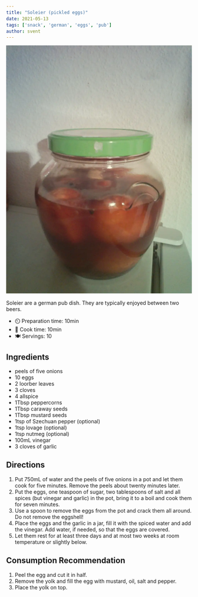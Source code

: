 ```yaml
---
title: "Soleier (pickled eggs)"
date: 2021-05-13
tags: ['snack', 'german', 'eggs', 'pub']
author: svent
---
```


![Soleier](/static/pix/soleier.webp)

Soleier are a german pub dish. They are typically enjoyed between two beers.

- ⏲️ Preparation time: 10min
- 🍳 Cook time: 10min
- 🍽️ Servings: 10

## Ingredients

- peels of five onions
- 10 eggs
- 2 loorber leaves
- 3 cloves
- 4 allspice
- 1Tbsp peppercorns
- 1Tbsp caraway seeds
- 1Tbsp mustard seeds
- 1tsp of Szechuan pepper (optional)
- 1tsp lovage (optional)
- 1tsp nutmeg (optional)
- 100mL vinegar
- 3 cloves of garlic

## Directions

1. Put 750mL of water and the peels of five onions in a pot and let them cook for five minutes. Remove the peels about twenty minutes later.
2. Put the eggs, one teaspoon of sugar, two tablespoons of salt and all spices (but vinegar and garlic) in the pot, bring it to a boil and cook them for seven minutes.
3. Use a spoon to remove the eggs from the pot and crack them all around. Do not remove the eggshell!
4. Place the eggs and the garlic in a jar, fill it with the spiced water and add the vinegar. Add water, if needed, so that the eggs are covered.
5. Let them rest for at least three days and at most two weeks at room temperature or slightly below.

## Consumption Recommendation

1. Peel the egg and cut it in half.
2. Remove the yolk and fill the egg with mustard, oil, salt and pepper.
3. Place the yolk on top.
